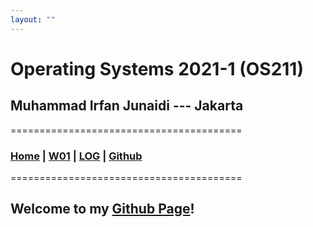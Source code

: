 ```yaml
---
layout: ""
---
```


# Operating Systems 2021-1 (OS211)
## Muhammad Irfan Junaidi --- Jakarta
========================================
<br>
### [Home](https://irfancen.github.io/os211/) | [W01](W01/) | [LOG](https://irfancen.github.io/os211/TXT/mylog.txt) | [Github](https://github.com/irfancen/os211/)<br>
========================================
## Welcome to my [Github Page](https://irfancen.github.io/os211/)!


